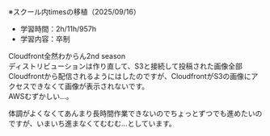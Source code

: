 ※スクール内timesの移植（2025/09/16）

- 学習時間：2h/11h/957h
- 学習内容：卒制

Cloudfront全然わからん2nd season  
ディストリビューションは作り直して、S3と接続して投稿された画像全部Cloudfrontから配信されるようにはしたのですが、CloudfrontがS3の画像にアクセスできなくて画像が表示されないです。  
AWSむずかしい…。

体調がよくなくてあんまり長時間作業できないのでちょっとずつでも進めたいのですが、いまいち進まなくてむむむ…としています。

